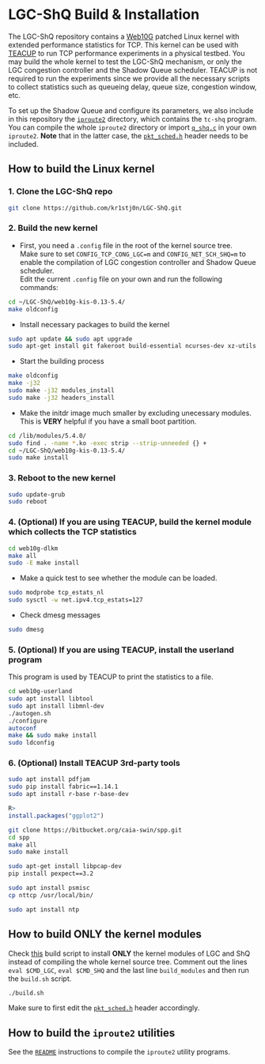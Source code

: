 # LGC-ShQ Build & Installation

The LGC-ShQ repository contains a <a
href="https://wiki.geant.org/display/public/EK/WebTenG">Web10G</a> patched Linux
kernel with extended performance statistics for TCP. This kernel can be used
with <a href="http://caia.swin.edu.au/tools/teacup/">TEACUP</a> to run TCP
performance experiments in a physical testbed. You may build the whole kernel to
test the LGC-ShQ mechanism, or only the LGC congestion controller and the Shadow
Queue scheduler. TEACUP is not required to run the experiments since we provide
all the necessary scripts to collect statistics such as queueing delay, queue
size, congestion window, etc.</br>

To set up the Shadow Queue and configure its parameters, we also include in this
repository the
[`iproute2`](<https://github.com/kr1stj0n/LGC-ShQ/tree/main/iproute2>)
directory, which contains the `tc-shq` program. You can compile the whole
`iproute2` directory or import
[`q_shq.c`](<https://github.com/kr1stj0n/LGC-ShQ/blob/main/iproute2/tc/q_shq.c>)
in your own `iproute2`. **Note** that in the latter case, the
[`pkt_sched.h`](<https://github.com/kr1stj0n/LGC-ShQ/blob/main/iproute2/include/uapi/linux/pkt_sched.h>)
header needs to be included.

## How to build the Linux kernel

### 1. Clone the LGC-ShQ repo

```bash
git clone https://github.com/kr1stj0n/LGC-ShQ.git
```

### 2. Build the new kernel

- First, you need a `.config` file in the root of the kernel source tree.<br/>
  Make sure to set `CONFIG_TCP_CONG_LGC=m` and `CONFIG_NET_SCH_SHQ=m` to enable
  the compilation of LGC congestion controller and Shadow Queue scheduler.<br/>
  Edit the current `.config` file on your own and run the following commands:

```bash
cd ~/LGC-ShQ/web10g-kis-0.13-5.4/
make oldconfig
```

- Install necessary packages to build the kernel

```bash
sudo apt update && sudo apt upgrade
sudo apt-get install git fakeroot build-essential ncurses-dev xz-utils libssl-dev bc flex libelf-dev bison
```

- Start the building process

```bash
make oldconfig
make -j32
sudo make -j32 modules_install
sudo make -j32 headers_install
```

- Make the initdr image much smaller by excluding unecessary modules.<br/>
This is **VERY** helpful if you have a small boot partition.

```bash
cd /lib/modules/5.4.0/
sudo find . -name *.ko -exec strip --strip-unneeded {} +
cd ~/LGC-ShQ/web10g-kis-0.13-5.4/
sudo make install
```

### 3. Reboot to the new kernel

```bash
sudo update-grub
sudo reboot
```

### 4. (Optional) If you are using TEACUP, build the kernel module which collects the TCP statistics

```bash
cd web10g-dlkm
make all
sudo -E make install
```

- Make a quick test to see whether the module can be loaded.

```bash
sudo modprobe tcp_estats_nl
sudo sysctl -w net.ipv4.tcp_estats=127
```
- Check dmesg messages

```bash
sudo dmesg
```

### 5. (Optional) If you are using TEACUP, install the userland program

This program is used by TEACUP to print the statistics to a file.

```bash
cd web10g-userland
sudo apt install libtool
sudo apt install libmnl-dev
./autogen.sh
./configure
autoconf
make && sudo make install
sudo ldconfig
```

###  6. (Optional) Install TEACUP 3rd-party tools

```bash
sudo apt install pdfjam
sudo pip install fabric==1.14.1
sudo apt install r-base r-base-dev
```

```R
R>
install.packages("ggplot2")
```

```bash
git clone https://bitbucket.org/caia-swin/spp.git
cd spp
make all
sudo make install

sudo apt-get install libpcap-dev
pip install pexpect==3.2

sudo apt install psmisc
cp nttcp /usr/local/bin/

sudo apt install ntp
```

## How to build **ONLY** the kernel modules

Check
[this](<https://github.com/kr1stj0n/LGC-ShQ/blob/main/web10g-kis-0.13-5.4/tools/lgc-shq/build.sh>)
build script to install **ONLY** the kernel modules of LGC and ShQ instead of
compiling the whole kernel source tree. Comment out the lines `eval $CMD_LGC`,
`eval $CMD_SHQ` and the last line `build_modules` and then run the `build.sh` script.

```bash
./build.sh
```

Make sure to first edit the
[`pkt_sched.h`](<https://github.com/kr1stj0n/LGC-ShQ/blob/main/web10g-kis-0.13-5.4/include/uapi/linux/pkt_sched.h>)
header accordingly.

## How to build the `iproute2` utilities

See the
[`README`](<https://github.com/kr1stj0n/LGC-ShQ/blob/main/iproute2/README>)
instructions to compile the `iproute2` utility programs.
